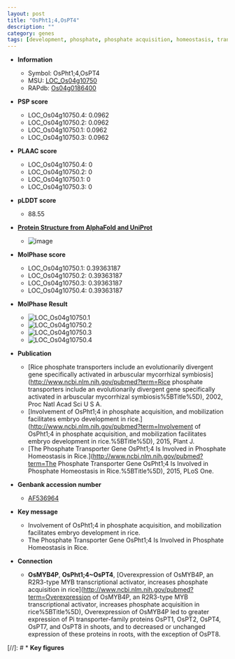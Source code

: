 ```yaml
---
layout: post
title: "OsPht1;4,OsPT4"
description: ""
category: genes
tags: [development, phosphate, phosphate acquisition, homeostasis, transporter, phosphate transport, phosphate homeostasis]
---
```


* **Information**  
    + Symbol: OsPht1;4,OsPT4  
    + MSU: [LOC_Os04g10750](http://rice.plantbiology.msu.edu/cgi-bin/ORF_infopage.cgi?orf=LOC_Os04g10750)  
    + RAPdb: [Os04g0186400](http://rapdb.dna.affrc.go.jp/viewer/gbrowse_details/irgsp1?name=Os04g0186400)  

* **PSP score**  
    + LOC_Os04g10750.4: 0.0962 
    + LOC_Os04g10750.2: 0.0962 
    + LOC_Os04g10750.1: 0.0962 
    + LOC_Os04g10750.3: 0.0962 

* **PLAAC score**  
    + LOC_Os04g10750.4: 0 
    + LOC_Os04g10750.2: 0 
    + LOC_Os04g10750.1: 0 
    + LOC_Os04g10750.3: 0 

* **pLDDT score**
    + 88.55

* **[Protein Structure from AlphaFold and UniProt](https://www.uniprot.org/uniprotkb/Q8H6H2/entry#structure)**
    + ![image](https://ricepsp.github.io/images/Q8/AF-Q8H6H2-F1.png)

* **MolPhase score**
    + LOC_Os04g10750.1: 0.39363187
    + LOC_Os04g10750.2: 0.39363187
    + LOC_Os04g10750.3: 0.39363187
    + LOC_Os04g10750.4: 0.39363187

* **MolPhase Result**
    + ![LOC_Os04g10750.1](https://304243504.github.io/Pictures/LOC_Os04g/LOC_Os04g10750.1.png)
    + ![LOC_Os04g10750.2](https://304243504.github.io/Pictures/LOC_Os04g/LOC_Os04g10750.2.png)
    + ![LOC_Os04g10750.3](https://304243504.github.io/Pictures/LOC_Os04g/LOC_Os04g10750.3.png)
    + ![LOC_Os04g10750.4](https://304243504.github.io/Pictures/LOC_Os04g/LOC_Os04g10750.4.png)

* **Publication**  
    + [Rice phosphate transporters include an evolutionarily divergent gene specifically activated in arbuscular mycorrhizal symbiosis](http://www.ncbi.nlm.nih.gov/pubmed?term=Rice phosphate transporters include an evolutionarily divergent gene specifically activated in arbuscular mycorrhizal symbiosis%5BTitle%5D), 2002, Proc Natl Acad Sci U S A.
    + [Involvement of OsPht1;4 in phosphate acquisition, and mobilization facilitates embryo development in rice.](http://www.ncbi.nlm.nih.gov/pubmed?term=Involvement of OsPht1;4 in phosphate acquisition, and mobilization facilitates embryo development in rice.%5BTitle%5D), 2015, Plant J.
    + [The Phosphate Transporter Gene OsPht1;4 Is Involved in Phosphate Homeostasis in Rice.](http://www.ncbi.nlm.nih.gov/pubmed?term=The Phosphate Transporter Gene OsPht1;4 Is Involved in Phosphate Homeostasis in Rice.%5BTitle%5D), 2015, PLoS One.

* **Genbank accession number**  
    + [AF536964](http://www.ncbi.nlm.nih.gov/nuccore/AF536964)

* **Key message**  
    + Involvement of OsPht1;4 in phosphate acquisition, and mobilization facilitates embryo development in rice.
    + The Phosphate Transporter Gene OsPht1;4 Is Involved in Phosphate Homeostasis in Rice.

* **Connection**  
    + __OsMYB4P__, __OsPht1;4~OsPT4__, [Overexpression of OsMYB4P, an R2R3-type MYB transcriptional activator, increases phosphate acquisition in rice](http://www.ncbi.nlm.nih.gov/pubmed?term=Overexpression of OsMYB4P, an R2R3-type MYB transcriptional activator, increases phosphate acquisition in rice%5BTitle%5D), Overexpression of OsMYB4P led to greater expression of Pi transporter-family proteins OsPT1, OsPT2, OsPT4, OsPT7, and OsPT8 in shoots, and to decreased or unchanged expression of these proteins in roots, with the exception of OsPT8.

[//]: # * **Key figures**  


